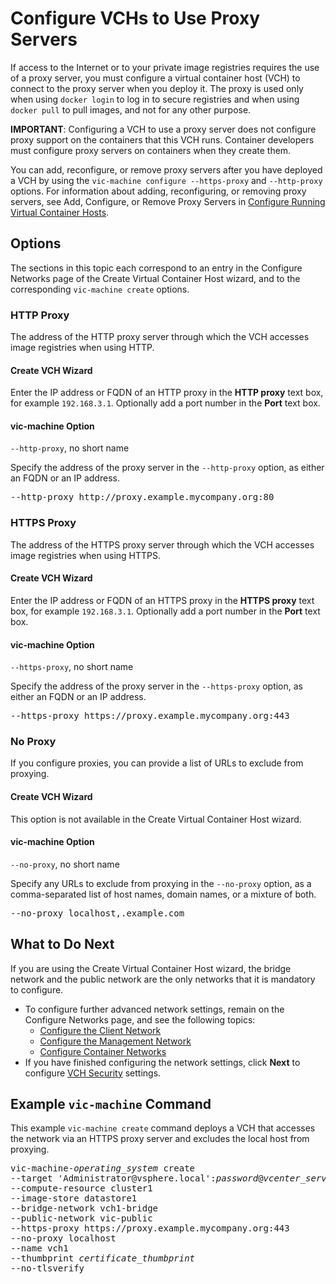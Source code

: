 # Configure VCHs to Use Proxy Servers #

If access to the Internet or to your private image registries requires the use of a proxy server, you must configure a virtual container host (VCH) to connect to the proxy server when you deploy it. The proxy is used only when using `docker login` to log in to secure registries and when using `docker pull` to pull images, and not for any other purpose.

**IMPORTANT**: Configuring a VCH to use a proxy server does not configure proxy support on the containers that this VCH runs. Container developers must configure proxy servers on containers when they create them. 

You can add, reconfigure, or remove proxy servers after you have deployed a VCH by using the `vic-machine configure --https-proxy` and `--http-proxy` options. For information about adding, reconfiguring, or removing proxy servers, see Add, Configure, or Remove Proxy Servers in [Configure Running Virtual Container Hosts](configure_vch.md#proxies).

## Options <a id="options"></a>

The sections in this topic each correspond to an entry in the Configure Networks page of the Create Virtual Container Host wizard, and to the  corresponding `vic-machine create` options.

### HTTP Proxy <a id="http"></a>

The address of the HTTP proxy server through which the VCH accesses image registries when using HTTP.

#### Create VCH Wizard

Enter the IP address or FQDN of an HTTP proxy in the **HTTP proxy** text box, for example `192.168.3.1`. Optionally add a port number in the **Port** text box.

#### vic-machine Option 

`--http-proxy`, no short name

Specify the address of the proxy server in the `--http-proxy` option, as either an FQDN or an IP address.

<pre>--http-proxy http://proxy.example.mycompany.org:80</pre>

### HTTPS Proxy <a id="https"></a>

The address of the HTTPS proxy server through which the VCH accesses image registries when using HTTPS. 

#### Create VCH Wizard

Enter the IP address or FQDN of an HTTPS proxy in the **HTTPS proxy** text box, for example `192.168.3.1`. Optionally add a port number in the **Port** text box.

#### vic-machine Option 

`--https-proxy`, no short name

Specify the address of the proxy server in the `--https-proxy` option, as either an FQDN or an IP address.

<pre>--https-proxy https://proxy.example.mycompany.org:443</pre>

### No Proxy <a id="noproxy"></a>

If you configure proxies, you can provide a list of URLs to exclude from proxying. 


#### Create VCH Wizard

This option is not available in the Create Virtual Container Host wizard.

#### vic-machine Option 

`--no-proxy`, no short name

Specify any URLs to exclude from proxying in the  `--no-proxy` option, as a comma-separated list of host names, domain names, or a mixture of both. 

<pre>--no-proxy localhost,.example.com</pre>

## What to Do Next <a id="whatnext"></a>

If you are using the Create Virtual Container Host wizard, the bridge network and the public network are the only networks that it is mandatory to configure.

- To configure further advanced network settings, remain on the Configure Networks page, and see the following topics:
  - [Configure the Client Network](client_network.md)
  - [Configure the Management Network](mgmt_network.md)
  - [Configure Container Networks](container_networks.md)
- If you have finished configuring the network settings, click **Next** to configure [VCH Security](vch_security.md) settings.

## Example `vic-machine` Command <a id="example"></a>

This example `vic-machine create` command deploys a VCH that accesses the network via an HTTPS proxy server and excludes the local host from proxying.

<pre>vic-machine-<i>operating_system</i> create
--target 'Administrator@vsphere.local':<i>password</i>@<i>vcenter_server_address</i>/dc1
--compute-resource cluster1
--image-store datastore1
--bridge-network vch1-bridge
--public-network vic-public
--https-proxy https://proxy.example.mycompany.org:443
--no-proxy localhost
--name vch1
--thumbprint <i>certificate_thumbprint</i>
--no-tlsverify
</pre>